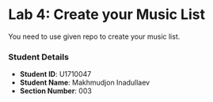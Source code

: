 # Lab 4: Create your Music List

You need to use given repo to create your music list.

### Student Details

- **Student ID**: U1710047
- **Student Name**: Makhmudjon Inadullaev
- **Section Number**: 003

